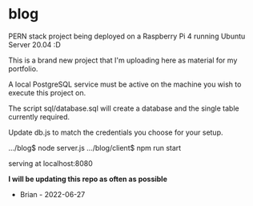 # blog
PERN stack project being deployed on a Raspberry Pi 4 running Ubuntu Server 20.04 :D

This is a brand new project that I'm uploading here as material for my portfolio.

A local PostgreSQL service must be active on the machine you wish to execute this project on.

The script sql/database.sql will create a database and the single table currently required.

Update db.js to match the credentials you choose for your setup.

.../blog$ node server.js
.../blog/client$ npm run start

serving at localhost:8080

**I will be updating this repo as often as possible**

- Brian - 2022-06-27
